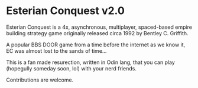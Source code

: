 # Esterian Conquest v2.0
Esterian Conquest is a 4x, asynchronous, multiplayer, spaced-based empire building strategy game originally released circa 1992 by Bentley C. Griffith. 

A popular BBS DOOR game from a time before the internet as we know it, EC was almost lost to the sands of time... 

This is a fan made resurection, written in Odin lang, that you can play (hopegully someday soon, lol) with your nerd friends.

Contributions are welcome.
